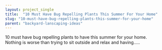 ```yaml
---
layout: project_single
title:  "10 Must Have Bug Repelling Plants This Summer For Your Home"
slug: "10-must-have-bug-repelling-plants-this-summer-for-your-home"
parent: "backyard-lanscaping-ideas"
---
```

10 must have bug repelling plants to have this summer for your home. Nothing is worse than trying to sit outside and relax and having.....